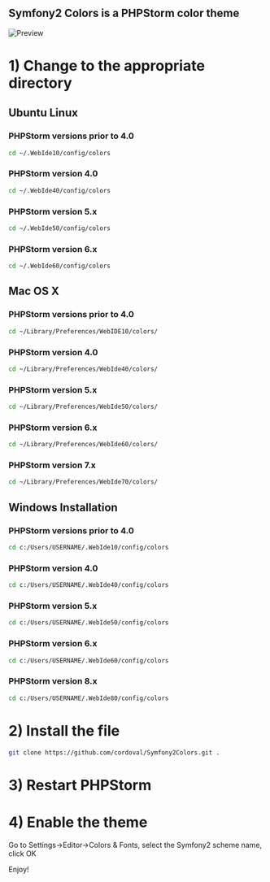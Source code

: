 Symfony2 Colors is a PHPStorm color theme
-----------------------------------------

![Preview](http://www.craftitonline.com/wp-content/uploads/2012/05/screenshot.png)

# 1) Change to the appropriate directory

## Ubuntu Linux
### PHPStorm versions prior to 4.0

```bash
cd ~/.WebIde10/config/colors
```

### PHPStorm version 4.0
```bash
cd ~/.WebIde40/config/colors
```

### PHPStorm version 5.x
```bash
cd ~/.WebIde50/config/colors
```

### PHPStorm version 6.x
```bash
cd ~/.WebIde60/config/colors
```

## Mac OS X
### PHPStorm versions prior to 4.0

```bash
cd ~/Library/Preferences/WebIDE10/colors/
```

### PHPStorm version 4.0
```bash
cd ~/Library/Preferences/WebIde40/colors/
```

### PHPStorm version 5.x
```bash
cd ~/Library/Preferences/WebIde50/colors/
```

### PHPStorm version 6.x
```bash
cd ~/Library/Preferences/WebIde60/colors/
```

### PHPStorm version 7.x
```bash
cd ~/Library/Preferences/WebIde70/colors/
```

## Windows Installation
### PHPStorm versions prior to 4.0

```bash
cd c:/Users/USERNAME/.WebIde10/config/colors
```

### PHPStorm version 4.0

```bash
cd c:/Users/USERNAME/.WebIde40/config/colors
```

### PHPStorm version 5.x

```bash
cd c:/Users/USERNAME/.WebIde50/config/colors
```

### PHPStorm version 6.x

```bash
cd c:/Users/USERNAME/.WebIde60/config/colors
```
### PHPStorm version 8.x

```bash
cd c:/Users/USERNAME/.WebIde80/config/colors
```
# 2) Install the file
```bash
git clone https://github.com/cordoval/Symfony2Colors.git .
```

# 3) Restart PHPStorm
# 4) Enable the theme

Go to Settings->Editor->Colors & Fonts, select the Symfony2 scheme name, click OK

Enjoy!

